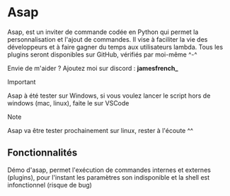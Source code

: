 # Asap
Asap, est un inviter de commande codée en Python qui permet la personnalisation et l'ajout de commandes. Il vise à faciliter la vie des développeurs et à faire gagner du temps aux utilisateurs lambda. Tous les plugins seront disponibles sur GitHub, vérifiés par moi-même ^-^

Envie de m'aider ? Ajoutez moi sur discord : **jamesfrench_**

> [!IMPORTANT]
> Asap à été tester sur Windows, si vous voulez lancer le script hors de windows (mac, linux), faite le sur VSCode

> [!NOTE]
> Asap va être tester prochainement sur linux, rester à l'écoute ^^

## Fonctionnalités
Démo d'asap, permet l'exécution de commandes internes et externes (plugins), pour l'instant les paramètres son indisponible et la shell est infonctionnel (risque de bug)
